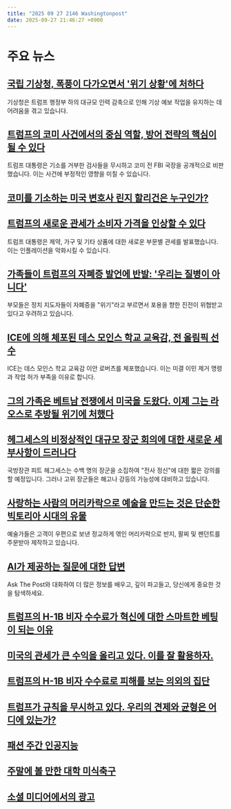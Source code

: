 ```yaml
---
title: "2025 09 27 2146 Washingtonpost"
date: 2025-09-27 21:46:27 +0900
---
```


# 주요 뉴스
## [국립 기상청, 폭풍이 다가오면서 '위기 상황'에 처하다](https://www.washingtonpost.com/politics/2025/09/27/national-weather-service-staffing-crisis/)
기상청은 트럼프 행정부 하의 대규모 인력 감축으로 인해 기상 예보 작업을 유지하는 데 어려움을 겪고 있습니다.
## [트럼프의 코미 사건에서의 중심 역할, 방어 전략의 핵심이 될 수 있다](https://www.washingtonpost.com/national-security/2025/09/27/james-comey-charges-trump-justice-department/)
트럼프 대통령은 기소를 거부한 검사들을 무시하고 코미 전 FBI 국장을 공개적으로 비판했습니다. 이는 사건에 부정적인 영향을 미칠 수 있습니다.
## [코미를 기소하는 미국 변호사 린지 할리건은 누구인가?](https://www.washingtonpost.com/national-security/2025/09/26/lindsey-halligan-james-comey-prosecutor/)
## [트럼프의 새로운 관세가 소비자 가격을 인상할 수 있다](https://www.washingtonpost.com/business/2025/09/27/trump-tariffs-inflation-elevated/)
트럼프 대통령은 제약, 가구 및 기타 상품에 대한 새로운 부문별 관세를 발표했습니다. 이는 인플레이션을 악화시킬 수 있습니다.
## [가족들이 트럼프의 자폐증 발언에 반발: '우리는 질병이 아니다'](https://www.washingtonpost.com/parenting/2025/09/27/autism-community-reacts-trump/)
부모들은 정치 지도자들이 자폐증을 "위기"라고 부르면서 포용을 향한 진전이 위협받고 있다고 우려하고 있습니다.
## [ICE에 의해 체포된 데스 모인스 학교 교육감, 전 올림픽 선수](https://www.washingtonpost.com/immigration/2025/09/26/ice-des-moines-superintendent-guyana/)
ICE는 데스 모인스 학교 교육감 이안 로버츠를 체포했습니다. 이는 미결 이민 제거 명령과 작업 허가 부족을 이유로 합니다.
## [그의 가족은 베트남 전쟁에서 미국을 도왔다. 이제 그는 라오스로 추방될 위기에 처했다](https://www.washingtonpost.com/immigration/2025/09/27/deportation-laos-hmong-trump-immigration/)
## [헤그세스의 비정상적인 대규모 장군 회의에 대한 새로운 세부사항이 드러나다](https://www.washingtonpost.com/national-security/2025/09/26/hegseth-generals-meeting-warrior-speech/)
국방장관 피트 헤그세스는 수백 명의 장군을 소집하여 "전사 정신"에 대한 짧은 강의를 할 예정입니다. 그러나 고위 장군들은 해고나 강등의 가능성에 대비하고 있습니다.
## [사랑하는 사람의 머리카락으로 예술을 만드는 것은 단순한 빅토리아 시대의 유물](https://www.washingtonpost.com/home/2025/09/27/human-hair-jewelry-tributes/)
예술가들은 고객이 우편으로 보낸 정교하게 엮인 머리카락으로 반지, 팔찌 및 펜던트를 주문받아 제작하고 있습니다.
## [AI가 제공하는 질문에 대한 답변](https://www.washingtonpost.com/ask-the-post-ai/)
Ask The Post와 대화하여 더 많은 정보를 배우고, 깊이 파고들고, 당신에게 중요한 것을 탐색하세요.
## [트럼프의 H-1B 비자 수수료가 혁신에 대한 스마트한 베팅이 되는 이유](https://www.washingtonpost.com/opinions/2025/09/26/trump-h1b-visa-fee-big-tech/)
## [미국의 관세가 큰 수익을 올리고 있다. 이를 잘 활용하자.](https://www.washingtonpost.com/opinions/2025/09/26/trump-tariffs-money-spending-deficit/)
## [트럼프의 H-1B 비자 수수료로 피해를 보는 의외의 집단](https://www.washingtonpost.com/opinions/2025/09/26/h1b-visa-fee-immigration-american-workers/)
## [트럼프가 규칙을 무시하고 있다. 우리의 견제와 균형은 어디에 있는가?](https://www.washingtonpost.com/opinions/2025/09/26/trump-ignore-rules-visas/)
## [패션 주간 인공지능](https://www.washingtonpost.com/opinions/2025/09/26/fashion-week-artificial-intelligence/)
## [주말에 볼 만한 대학 미식축구](https://www.washingtonpost.com/sports/2025/09/27/college-football-games-on-tv/)
## [소셜 미디어에서의 광고](https://www.washingtonpost.com/)